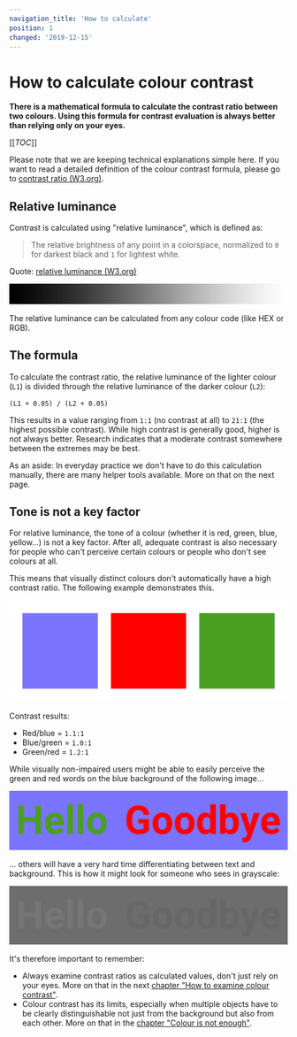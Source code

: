 ```yaml
---
navigation_title: 'How to calculate'
position: 1
changed: '2019-12-15'
---
```


# How to calculate colour contrast

**There is a mathematical formula to calculate the contrast ratio between two colours. Using this formula for contrast evaluation is always better than relying only on your eyes.**

[[_TOC_]]

Please note that we are keeping technical explanations simple here. If you want to read a detailed definition of the colour contrast formula, please go to [contrast ratio (W3.org)](https://www.w3.org/TR/WCAG20/#contrast-ratiodef).

## Relative luminance

Contrast is calculated using "relative luminance", which is defined as:

> The relative brightness of any point in a colorspace, normalized to `0` for darkest black and `1` for lightest white.

Quote: [relative luminance (W3.org)](https://www.w3.org/TR/WCAG20/#relativeluminancedef)

![Relative luminance gradient](_media/relative-luminance-gradient.png)

The relative luminance can be calculated from any colour code (like HEX or RGB).

## The formula

To calculate the contrast ratio, the relative luminance of the lighter colour (`L1`) is divided through the relative luminance of the darker colour (`L2`):

    (L1 + 0.05) / (L2 + 0.05)

This results in a value ranging from `1:1` (no contrast at all) to `21:1` (the highest possible contrast). While high contrast is generally good, higher is not always better. Research indicates that a moderate contrast somewhere between the extremes may be best.

As an aside: In everyday practice we don't have to do this calculation manually, there are many helper tools available. More on that on the next page.

## Tone is not a key factor

For relative luminance, the tone of a colour (whether it is red, green, blue, yellow...) is not a key factor. After all, adequate contrast is also necessary for people who can't perceive certain colours or people who don't see colours at all.

This means that visually distinct colours don't automatically have a high contrast ratio. The following example demonstrates this.

![Colour tiles in the colours blue, red and green](_media/three-colours-tiles.png)

Contrast results:

- Red/blue = `1.1:1`
- Blue/green = `1.0:1`
- Green/red = `1.2:1`

While visually non-impaired users might be able to easily perceive the green and red words on the blue background of the following image...

![The words "Hello" in green and "Goodbye" in red written on a blue background](_media/three-colours-words.png)

... others will have a very hard time differentiating between text and background. This is how it might look for someone who sees in grayscale:

![The same picture with the words "Hello" and "Goodbye" but in grayscale](_media/three-colours-words-grayscale.png)

It's therefore important to remember:

- Always examine contrast ratios as calculated values, don't just rely on your eyes. More on that in the next [chapter "How to examine colour contrast"](/knowledge/colours-and-contrast/how-to-examine/).
- Colour contrast has its limits, especially when multiple objects have to be clearly distinguishable not just from the background but also from each other. More on that in the [chapter "Colour is not enough"](/knowledge/colours-and-contrast/colour-is-not-enough/).
